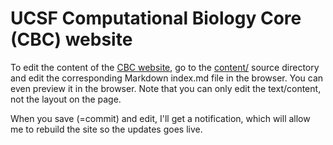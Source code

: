 # UCSF Computational Biology Core (CBC) website

To edit the content of the [CBC website], go to the [content/] source directory and edit the corresponding Markdown index.md file in the browser.  You can even preview it in the browser.  Note that you can only edit the text/content, not the layout on the page.

When you save (=commit) and edit, I'll get a notification, which will allow me to rebuild the site so the updates goes live.

[CBC website]: http://cbc.ucsf.edu/
[content/]: https://bitbucket.org/USCF-CBC/website/src/HEAD/content/?at=master